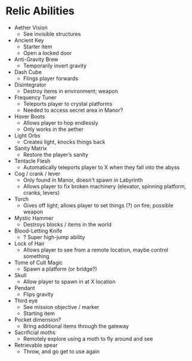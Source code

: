 # Relic Abilities

- Aether Vision
	- See invisible structures
- Ancient Key
	- Starter item
	- Open a locked door
- Anti-Gravity Brew
	- Temporarily invert gravity
- Dash Cube
	- Flings player forwards
- Disintegrator
	- Destroy items in environment; weapon
- Frequency Tuner
	- Teleports player to crystal platforms
	- Needed to access secret area in Manor?
- Hover Boots
	- Allows player to hop endlessly
	- Only works in the aether
- Light Orbs
	- Creates light, knocks things back
- Sanity Matrix
	- Restore the player’s sanity
- Tentacle Flesh
	- Automatically teleports player to X when they fall into the abyss
- Cog / crank / lever
	- Only found in Manor, doesn't spawn in Labyrinth
	- Allows player to fix broken machinery (elevator, spinning platform, cranks, levers)
- Torch
	- Gives off light; allows player to set things (?) on fire; possible weapon
- Mystic Hammer
	- Destroys blocks / items in the world
- Blood-Letting Knife
	- ? Super high-jump ability
- Lock of Hair
	- Allows player to see from a remote location, maybe control something
- Tome of Cult Magic
	- Spawn a platform (or bridge?)
- Skull
	- Allow player to spawn in at X location
- Pendant
	- Flips gravity
- Third eye
	- See mission objective / marker
	- Starting item
- Pocket dimension?
	- Bring additional items through the gateway
- Sacrificial moths
	- Remotely explore using a moth to fly around and see 
- Retrievable spear
	- Throw, and go get to use again